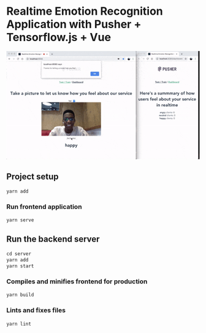 # Realtime Emotion Recognition Application with Pusher + Tensorflow.js + Vue

![demo](./demo.gif)

## Project setup

```
yarn add
```

### Run frontend application

```
yarn serve
```

## Run the backend server

```
cd server
yarn add
yarn start
```

### Compiles and minifies frontend for production

```
yarn build
```

### Lints and fixes files

```
yarn lint
```
